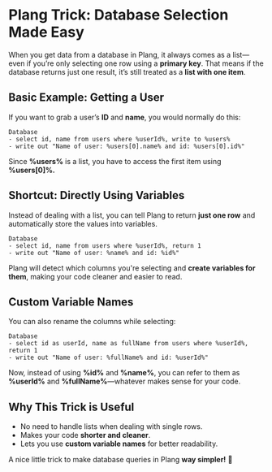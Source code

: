 # **Plang Trick: Database Selection Made Easy**

When you get data from a database in Plang, it always comes as a list—even if you’re only selecting one row using a **primary key**. That means if the database returns just one result, it’s still treated as a **list with one item**.

## **Basic Example: Getting a User**
If you want to grab a user’s **ID** and **name**, you would normally do this:

```plang
Database
- select id, name from users where %userId%, write to %users%
- write out "Name of user: %users[0].name% and id: %users[0].id%"
```
Since **%users%** is a list, you have to access the first item using **%users[0]%.**


## **Shortcut: Directly Using Variables**
Instead of dealing with a list, you can tell Plang to return **just one row** and automatically store the values into variables.

```plang
Database
- select id, name from users where %userId%, return 1
- write out "Name of user: %name% and id: %id%"
```
Plang will detect which columns you're selecting and **create variables for them**, making your code cleaner and easier to read.

## **Custom Variable Names**
You can also rename the columns while selecting:

```plang
Database
- select id as userId, name as fullName from users where %userId%, return 1
- write out "Name of user: %fullName% and id: %userId%"
```

Now, instead of using **%id%** and **%name%**, you can refer to them as **%userId%** and **%fullName%**—whatever makes sense for your code.

## **Why This Trick is Useful**
- No need to handle lists when dealing with single rows.
- Makes your code **shorter and cleaner**.
- Lets you use **custom variable names** for better readability.

A nice little trick to make database queries in Plang **way simpler!** 🚀